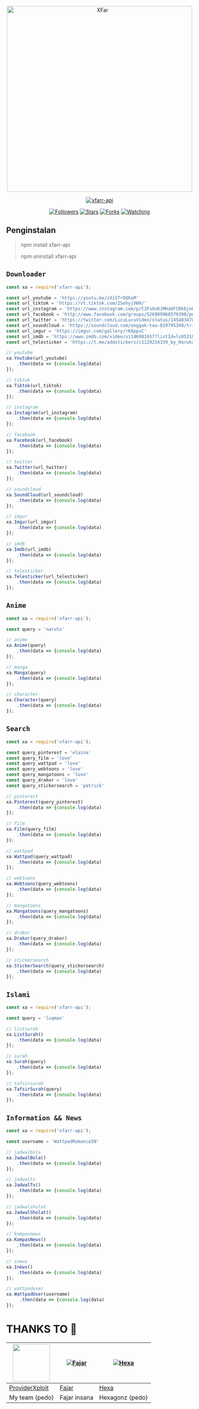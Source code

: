 <center><img src="https://tinyurl.com/yj6s63a2" alt="XFar" width="500" />
</p></center>
<p align="center">
<a href="#"><img title="xfarr-api" src="https://img.shields.io/badge/xfarr-api-green?colorA=%23ff0000&colorB=%23017e40&style=for-the-badge"></a>

<p align="center">
<a href="https://github.com/xfar05/xfarr-api"><img title="Followers" src="https://img.shields.io/github/followers/xfar05?color=blue&style=flat-square"></a>
<a href="https://github.com/xfar05/xfarr-api"><img title="Stars" src="https://img.shields.io/github/stars/xfar05/xfarr-api?color=red&style=flat-square"></a>
<a href="https://github.com/xfar05/xfarr-api/network/members"><img title="Forks" src="https://img.shields.io/github/forks/xfar05/xfarr-api?color=red&style=flat-square"></a>
<a href="https://github.com/xfar05/xfarr-api/watchers"><img title="Watching" src="https://img.shields.io/github/watchers/xfar05/xfarr-api?label=Watchers&color=blue&style=flat-square"></a>
</p>

## Penginstalan
> npm install xfarr-api
>
> npm uninstall xfarr-api

## ```Downloader```
```js
const xa = require('xfarr-api');

const url_youtube = 'https://youtu.be/zXiSTrOQhxM'
const url_tiktok = 'https://vt.tiktok.com/ZSehyjVW9/'
const url_instagram = 'https://www.instagram.com/p/CJFsOsKJMHa6FCRkbjn0mR3jJ0KwHOCCMaW7_Q0/?utm_medium=copy_link'
const url_facebook = 'http://www.facebook.com/groups/526909968570398/permalink/571916620736399/'
const url_twitter = 'https://twitter.com/LucuLucuVideo/status/1454834787382816775?s=20'
const url_soundcloud = 'https://soundcloud.com/enggak-tau-829795349/tri-suaka-aku-bukan-jodohnya?utm_campaign=social_sharing&utm_source=mobi&utm_terms=social_sharing_on_mobi.control%2Ctop_curators.top_curators'
const url_imgur = 'https://imgur.com/gallery/rK8ppvC'
const url_imdb = 'https://www.imdb.com/video/vi146981657?listId=ls053181649'
const url_telesticker = 'https://t.me/addstickers/c1129234339_by_HarukaAyaBot'

// youtube
xa.Youtube(url_youtube)
    .then(data => {console.log(data)
});

// tiktok
xa.Tiktok(url_tiktok)
    .then(data => {console.log(data)
});

// instagram
xa.Instagram(url_instagram)
    .then(data => {console.log(data)
});

// facebook
xa.Facebook(url_facebook)
    .then(data => {console.log(data)
});

// twitter
xa.Twitter(url_twitter)
    .then(data => {console.log(data)
});

// soundcloud
xa.SoundCloud(url_soundcloud)
    .then(data => {console.log(data)
});

// imgur
xa.Imgur(url_imgur)
    .then(data => {console.log(data)
});

// imdb
xa.Imdb(url_imdb)
    .then(data => {console.log(data)
});

// telesticker
xa.Telesticker(url_telesticker)
    .then(data => {console.log(data)
});
```

## ```Anime```
```js
const xa = require('xfarr-api');

const query = 'naruto'

// anime
xa.Anime(query)
    .then(data => {console.log(data)
});

// manga
xa.Manga(query)
    .then(data => {console.log(data)
});

// character
xa.Character(query)
    .then(data => {console.log(data)
});
```

## ```Search```
```js
const xa = require('xfarr-api');

const query_pinterest = 'elaina'
const query_film = 'love'
const query_wattpad = 'love'
const query_webtoons = 'love'
const query_mangatoons = 'love'
const query_drakor = 'love'
const query_stickersearch = 'patrick'

// pinterest
xa.Pinterest(query_pinterest)
    .then(data => {console.log(data)
});

// film
xa.Film(query_film)
    .then(data => {console.log(data)
});

// wattpad
xa.Wattpad(query_wattpad)
    .then(data => {console.log(data)
});

// webtoons
xa.Webtoons(query_webtoons)
    .then(data => {console.log(data)
});

// mangatoons
xa.Mangatoons(query_mangatoons)
    .then(data => {console.log(data)
});

// drakor
xa.Drakor(query_drakor)
    .then(data => {console.log(data)
});

// stickersearch
xa.StickerSearch(query_stickersearch)
    .then(data => {console.log(data)
});
```

## ```Islami```
```js
const xa = require('xfarr-api');

const query = 'luqman'

// listsurah
xa.ListSurah()
    .then(data => {console.log(data)
});

// surah
xa.Surah(query)
    .then(data => {console.log(data)
});

// tafsirsurah
xa.TafsirSurah(query)
    .then(data => {console.log(data)
});
```

## ```Information && News```
```js
const xa = require('xfarr-api');

const username = 'WattpadRomanceIN'

// jadwalbola
xa.JadwalBola()
    .then(data => {console.log(data)
});

// jadwaltv
xa.JadwalTv()
    .then(data => {console.log(data)
});

// jadwalsholat
xa.JadwalSholat()
    .then(data => {console.log(data)
});

// kompasnews
xa.KompasNews()
    .then(data => {console.log(data)
});

// inews
xa.Inews()
    .then(data => {console.log(data)
});

// wattpaduser
xa.WattpadUser(username)
     .then(data => {console.log(data)
});
```

# THANKS TO 🎉
<a href="https://github.com/providerxploit"><img src="https://github.com/providerxploit.png?size=100" width="100" height="100"></a> | [![Fajar](http://github.com/Zynfinity.png?size=100)](http://github.com/Zynfinity) | [![Hexa](http://github.com/hexagonz.png?size=100)](http://github.com/hexagonz)
----|----|----
[ProviderXploit](https://github.com/providerxploit) | [Fajar](http://github.com/Zynfinity) | [Hexa](http://github.com/hexagonz)
My team (pedo) | Fajar insana | Hexagonz (pedo)